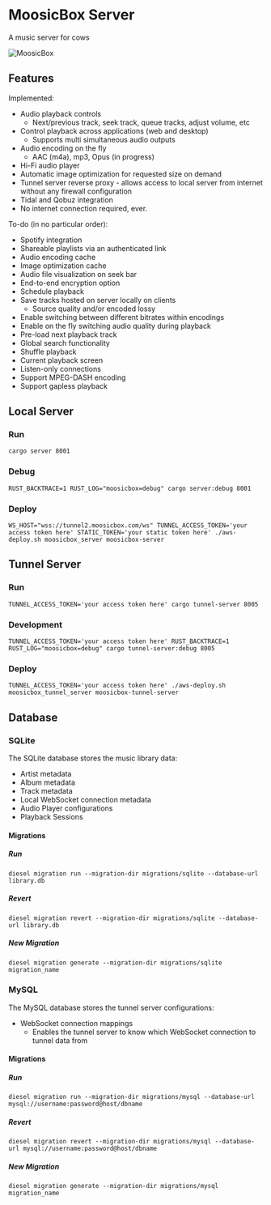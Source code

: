 # MoosicBox Server

A music server for cows

![MoosicBox](https://github.com/MoosicBox/Files/blob/master/animation.gif?raw=true)

## Features

Implemented:

- Audio playback controls
  - Next/previous track, seek track, queue tracks, adjust volume, etc
- Control playback across applications (web and desktop)
  - Supports multi simultaneous audio outputs
- Audio encoding on the fly
  - AAC (m4a), mp3, Opus (in progress)
- Hi-Fi audio player
- Automatic image optimization for requested size on demand
- Tunnel server reverse proxy - allows access to local server from internet without any firewall configuration
- Tidal and Qobuz integration
- No internet connection required, ever.

To-do (in no particular order):

- Spotify integration
- Shareable playlists via an authenticated link
- Audio encoding cache
- Image optimization cache
- Audio file visualization on seek bar
- End-to-end encryption option
- Schedule playback
- Save tracks hosted on server locally on clients
  - Source quality and/or encoded lossy
- Enable switching between different bitrates within encodings
- Enable on the fly switching audio quality during playback
- Pre-load next playback track
- Global search functionality
- Shuffle playback
- Current playback screen
- Listen-only connections
- Support MPEG-DASH encoding
- Support gapless playback

## Local Server

### Run

`cargo server 8001`

### Debug

`RUST_BACKTRACE=1 RUST_LOG="moosicbox=debug" cargo server:debug 8001`

### Deploy

`WS_HOST="wss://tunnel2.moosicbox.com/ws" TUNNEL_ACCESS_TOKEN='your access token here' STATIC_TOKEN='your static token here' ./aws-deploy.sh moosicbox_server moosicbox-server`

## Tunnel Server

### Run

`TUNNEL_ACCESS_TOKEN='your access token here' cargo tunnel-server 8005`

### Development

`TUNNEL_ACCESS_TOKEN='your access token here' RUST_BACKTRACE=1 RUST_LOG="moosicbox=debug" cargo tunnel-server:debug 8005`

### Deploy

`TUNNEL_ACCESS_TOKEN='your access token here' ./aws-deploy.sh moosicbox_tunnel_server moosicbox-tunnel-server`

## Database

### SQLite

The SQLite database stores the music library data:

- Artist metadata
- Album metadata
- Track metadata
- Local WebSocket connection metadata
- Audio Player configurations
- Playback Sessions

#### Migrations

##### Run

`diesel migration run --migration-dir migrations/sqlite --database-url library.db`

##### Revert

`diesel migration revert --migration-dir migrations/sqlite --database-url library.db`

##### New Migration

`diesel migration generate --migration-dir migrations/sqlite migration_name`

### MySQL

The MySQL database stores the tunnel server configurations:

- WebSocket connection mappings
  - Enables the tunnel server to know which WebSocket connection to tunnel data from

#### Migrations

##### Run

`diesel migration run --migration-dir migrations/mysql --database-url mysql://username:password@host/dbname`

##### Revert

`diesel migration revert --migration-dir migrations/mysql --database-url mysql://username:password@host/dbname`

##### New Migration

`diesel migration generate --migration-dir migrations/mysql migration_name`

